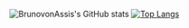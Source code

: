 ![BrunovonAssis's GitHub stats](https://github-readme-stats.vercel.app/api?username=BrunovonAssis&theme=midnight-purple&show_icons=true)
[![Top Langs](https://github-readme-stats.vercel.app/api/top-langs/?username=BrunovonAssis&layout=donut)](https://github.com/BrunovonAssis/github-readme-stats)
